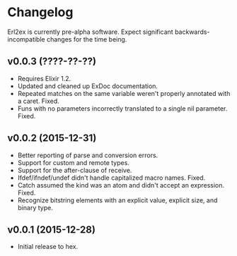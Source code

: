 # Changelog

Erl2ex is currently pre-alpha software. Expect significant backwards-incompatible changes for the time being.

## v0.0.3 (????-??-??)

*   Requires Elixir 1.2.
*   Updated and cleaned up ExDoc documentation.
*   Repeated matches on the same variable weren't properly annotated with a caret. Fixed.
*   Funs with no parameters incorrectly translated to a single nil parameter. Fixed.

## v0.0.2 (2015-12-31)

*   Better reporting of parse and conversion errors.
*   Support for custom and remote types.
*   Support for the after-clause of receive.
*   Ifdef/ifndef/undef didn't handle capitalized macro names. Fixed.
*   Catch assumed the kind was an atom and didn't accept an expression. Fixed.
*   Recognize bitstring elements with an explicit value, explicit size, and binary type.

## v0.0.1 (2015-12-28)

*   Initial release to hex.
